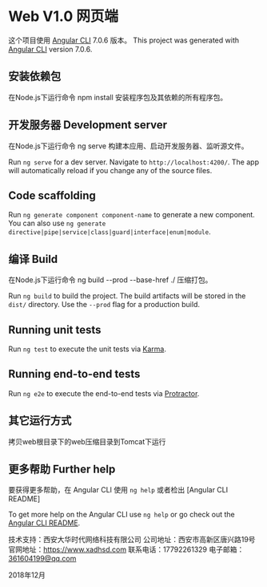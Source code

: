 # Web V1.0 网页端

这个项目使用 [Angular CLI](https://github.com/angular/angular-cli) 7.0.6 版本。
This project was generated with [Angular CLI](https://github.com/angular/angular-cli) version 7.0.6.

## 安装依赖包

在Node.js下运行命令 npm install 安装程序包及其依赖的所有程序包。

## 开发服务器 Development server

在Node.js下运行命令 ng serve 构建本应用、启动开发服务器、监听源文件。

Run `ng serve` for a dev server. Navigate to `http://localhost:4200/`. The app will automatically reload if you change any of the source files.

## Code scaffolding

Run `ng generate component component-name` to generate a new component. You can also use `ng generate directive|pipe|service|class|guard|interface|enum|module`.

## 编译 Build

在Node.js下运行命令 ng build --prod --base-href ./ 压缩打包。

Run `ng build` to build the project. The build artifacts will be stored in the `dist/` directory. Use the `--prod` flag for a production build.

## Running unit tests

Run `ng test` to execute the unit tests via [Karma](https://karma-runner.github.io).

## Running end-to-end tests

Run `ng e2e` to execute the end-to-end tests via [Protractor](http://www.protractortest.org/).

## 其它运行方式

拷贝web根目录下的web压缩目录到Tomcat下运行

## 更多帮助 Further help

要获得更多帮助，在 Angular CLI 使用 `ng help` 或者检出 [Angular CLI README]

To get more help on the Angular CLI use `ng help` or go check out the [Angular CLI README](https://github.com/angular/angular-cli/blob/master/README.md).

技术支持：西安大华时代网络科技有限公司 
公司地址：西安市高新区唐兴路19号
官网地址：https://www.xadhsd.com
联系电话：17792261329 
电子邮箱：361604199@qq.com

2018年12月
